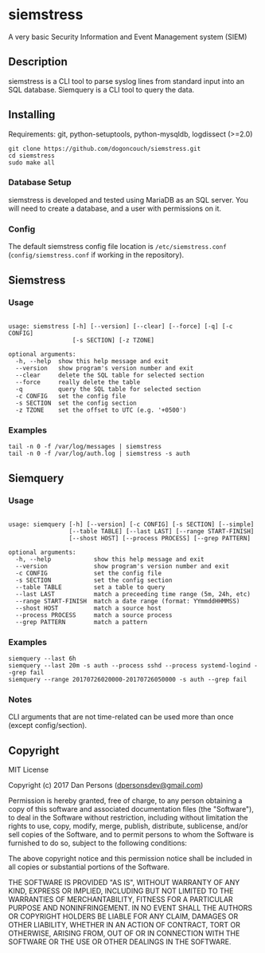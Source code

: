 # siemstress
A very basic Security Information and Event Management system (SIEM)

## Description
siemstress is a CLI tool to parse syslog lines from standard input into an SQL database. Siemquery is a CLI tool to query the data.

## Installing

Requirements: git, python-setuptools, python-mysqldb, logdissect (>=2.0)

    git clone https://github.com/dogoncouch/siemstress.git
    cd siemstress
    sudo make all

### Database Setup
siemstress is developed and tested using MariaDB as an SQL server. You will need to create a database, and a user with permissions on it.

### Config
The default siemstress config file location is `/etc/siemstress.conf` (`config/siemstress.conf` if working in the repository).

## Siemstress

### Usage

```

usage: siemstress [-h] [--version] [--clear] [--force] [-q] [-c CONFIG]
                  [-s SECTION] [-z TZONE]

optional arguments:
  -h, --help  show this help message and exit
  --version   show program's version number and exit
  --clear     delete the SQL table for selected section
  --force     really delete the table
  -q          query the SQL table for selected section
  -c CONFIG   set the config file
  -s SECTION  set the config section
  -z TZONE    set the offset to UTC (e.g. '+0500')

```

### Examples
    tail -n 0 -f /var/log/messages | siemstress
    tail -n 0 -f /var/log/auth.log | siemstress -s auth

## Siemquery

### Usage

```

usage: siemquery [-h] [--version] [-c CONFIG] [-s SECTION] [--simple]
                 [--table TABLE] [--last LAST] [--range START-FINISH]
                 [--shost HOST] [--process PROCESS] [--grep PATTERN]

optional arguments:
  -h, --help            show this help message and exit
  --version             show program's version number and exit
  -c CONFIG             set the config file
  -s SECTION            set the config section
  --table TABLE         set a table to query
  --last LAST           match a preceeding time range (5m, 24h, etc)
  --range START-FINISH  match a date range (format: YYmmddHHMMSS)
  --shost HOST          match a source host
  --process PROCESS     match a source process
  --grep PATTERN        match a pattern

```

### Examples
    siemquery --last 6h
    siemquery --last 20m -s auth --process sshd --process systemd-logind --grep fail
    siemquery --range 20170726020000-20170726050000 -s auth --grep fail

### Notes
CLI arguments that are not time-related can be used more than once (except config/section).

## Copyright
MIT License

Copyright (c) 2017 Dan Persons (dpersonsdev@gmail.com)

Permission is hereby granted, free of charge, to any person obtaining a copy
of this software and associated documentation files (the "Software"), to deal
in the Software without restriction, including without limitation the rights
to use, copy, modify, merge, publish, distribute, sublicense, and/or sell
copies of the Software, and to permit persons to whom the Software is
furnished to do so, subject to the following conditions:

The above copyright notice and this permission notice shall be included in all
copies or substantial portions of the Software.

THE SOFTWARE IS PROVIDED "AS IS", WITHOUT WARRANTY OF ANY KIND, EXPRESS OR
IMPLIED, INCLUDING BUT NOT LIMITED TO THE WARRANTIES OF MERCHANTABILITY,
FITNESS FOR A PARTICULAR PURPOSE AND NONINFRINGEMENT. IN NO EVENT SHALL THE
AUTHORS OR COPYRIGHT HOLDERS BE LIABLE FOR ANY CLAIM, DAMAGES OR OTHER
LIABILITY, WHETHER IN AN ACTION OF CONTRACT, TORT OR OTHERWISE, ARISING FROM,
OUT OF OR IN CONNECTION WITH THE SOFTWARE OR THE USE OR OTHER DEALINGS IN THE
SOFTWARE.
